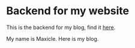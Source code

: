 # Backend for my website

This is the backend for my blog, find it [here].

My name is Maxicle. Here is my blog.

[here]: www.maxfettes.com
